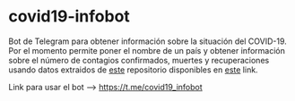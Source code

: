 # covid19-infobot
Bot de Telegram para obtener información sobre la situación del COVID-19. Por el momento permite poner el nombre de un país y obtener información sobre el número de contagios confirmados, muertes y recuperaciones usando datos extraidos de [este](https://github.com/imdevskp/covid_19_jhu_data_web_scrap_and_cleaning) repositorio disponibles en [este](https://www.kaggle.com/imdevskp/corona-virus-report) link.

Link para usar el bot --> https://t.me/covid19_infobot
